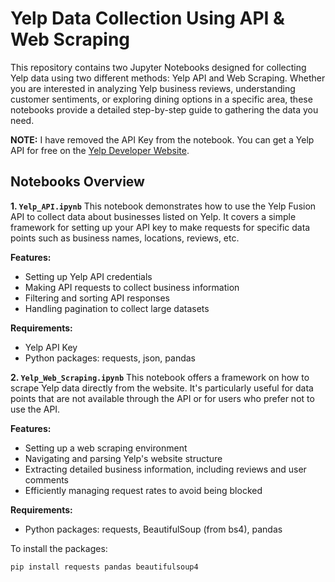 # Yelp Data Collection Using API & Web Scraping

This repository contains two Jupyter Notebooks designed for collecting Yelp data using two different methods: Yelp API and Web Scraping. Whether you are interested in analyzing Yelp business reviews, understanding customer sentiments, or exploring dining options in a specific area, these notebooks provide a detailed step-by-step guide to gathering the data you need.

**NOTE:** I have removed the API Key from the notebook. You can get a Yelp API for free on the [Yelp Developer Website](https://docs.developer.yelp.com/).
## Notebooks Overview
**1. `Yelp_API.ipynb`**
This notebook demonstrates how to use the Yelp Fusion API to collect data about businesses listed on Yelp. It covers a simple framework for setting up your API key to make requests for specific data points such as business names, locations, reviews, etc.

**Features:**
- Setting up Yelp API credentials
- Making API requests to collect business information
- Filtering and sorting API responses
- Handling pagination to collect large datasets

**Requirements:**
- Yelp API Key
- Python packages: requests, json, pandas

**2. `Yelp_Web_Scraping.ipynb`**
This notebook offers a framework on how to scrape Yelp data directly from the website. It's particularly useful for data points that are not available through the API or for users who prefer not to use the API.

**Features:**
- Setting up a web scraping environment
- Navigating and parsing Yelp's website structure
- Extracting detailed business information, including reviews and user comments
- Efficiently managing request rates to avoid being blocked

**Requirements:**
- Python packages: requests, BeautifulSoup (from bs4), pandas

To install the packages:
``` bash
pip install requests pandas beautifulsoup4
```
